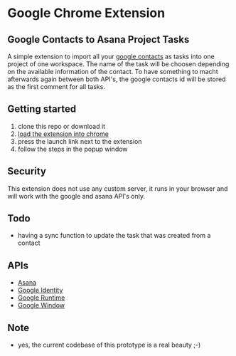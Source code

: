 # Google Chrome Extension

## Google Contacts to Asana Project Tasks

A simple extension to import all your [google contacts](https://www.google.co.uk/contacts/) as tasks into one project of one workspace. The name of the task will be choosen depending on the available information of the contact. To have something to macht afterwards again between both API's, the google contacts id will be stored as the first comment for all tasks.

## Getting started

1. clone this repo or download it
2. [load the extension into chrome](https://developer.chrome.com/extensions/getstarted#unpacked)
3. press the launch link next to the extension
4. follow the steps in the popup window

## Security

This extension does not use any custom server, it runs in your browser and will work with the google and asana API's only.

## Todo

* having a sync function to update the task that was created from a contact

## APIs

* [Asana](http://developer.asana.com/documentation/#Reference)
* [Google Identity](http://developer.chrome.com/apps/app.identity.html)
* [Google Runtime](http://developer.chrome.com/apps/app.runtime.html)
* [Google Window](http://developer.chrome.com/apps/app.window.html)

## Note

* yes, the current codebase of this prototype is a real beauty ;-)

